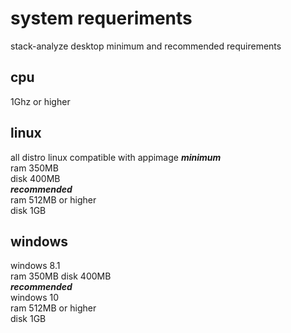 # system requeriments
stack-analyze desktop minimum and recommended requirements

## cpu
1Ghz or higher

## linux
all distro linux compatible with appimage
***minimum***<br>
ram 350MB<br>
disk 400MB<br>
***recommended***<br>
ram 512MB or higher<br>
disk 1GB

## windows
windows 8.1<br>
ram 350MB
disk 400MB<br>
***recommended***<br>
windows 10<br>
ram 512MB or higher<br>
disk 1GB
